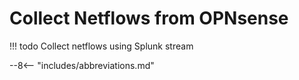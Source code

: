 # Collect Netflows from OPNsense

!!! todo
    Collect netflows using Splunk stream

--8<-- "includes/abbreviations.md"